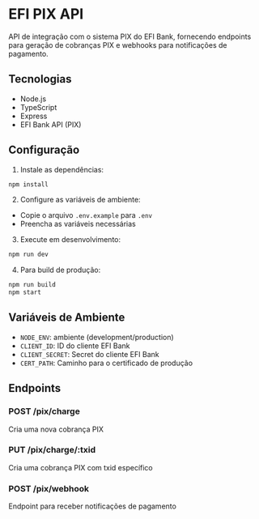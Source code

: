 # EFI PIX API

API de integração com o sistema PIX do EFI Bank, fornecendo endpoints para geração de cobranças PIX e webhooks para notificações de pagamento.

## Tecnologias

- Node.js
- TypeScript
- Express
- EFI Bank API (PIX)

## Configuração

1. Instale as dependências:
```bash
npm install
```

2. Configure as variáveis de ambiente:
- Copie o arquivo `.env.example` para `.env`
- Preencha as variáveis necessárias

3. Execute em desenvolvimento:
```bash
npm run dev
```

4. Para build de produção:
```bash
npm run build
npm start
```

## Variáveis de Ambiente

- `NODE_ENV`: ambiente (development/production)
- `CLIENT_ID`: ID do cliente EFI Bank
- `CLIENT_SECRET`: Secret do cliente EFI Bank
- `CERT_PATH`: Caminho para o certificado de produção

## Endpoints

### POST /pix/charge
Cria uma nova cobrança PIX

### PUT /pix/charge/:txid
Cria uma cobrança PIX com txid específico

### POST /pix/webhook
Endpoint para receber notificações de pagamento
